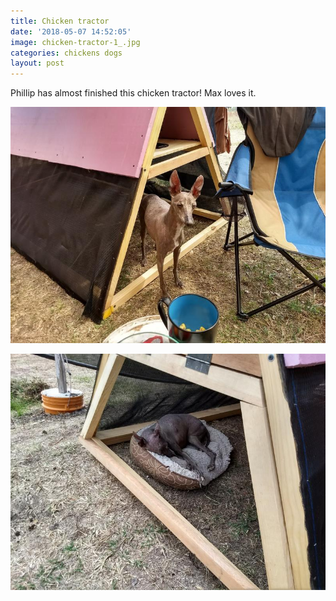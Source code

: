 ```yaml
---
title: Chicken tractor
date: '2018-05-07 14:52:05'
image: chicken-tractor-1_.jpg
categories: chickens dogs
layout: post
---
```


Phillip has almost finished this chicken tractor! Max loves it.

[![](/images/chicken-tractor-2_.jpg)](/images/chicken-tractor-2.jpg)

[![](/images/chicken-tractor-3_.jpg)](/images/chicken-tractor-3.jpg)
